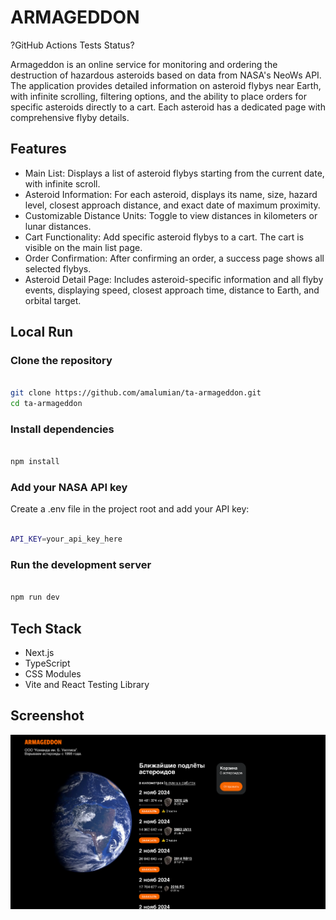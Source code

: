 # ARMAGEDDON

?GitHub Actions Tests Status?

Armageddon is an online service for monitoring and ordering the destruction of hazardous asteroids based on data from NASA's NeoWs API. The application provides detailed information on asteroid flybys near Earth, with infinite scrolling, filtering options, and the ability to place orders for specific asteroids directly to a cart. Each asteroid has a dedicated page with comprehensive flyby details.

## Features

- Main List: Displays a list of asteroid flybys starting from the current date, with infinite scroll.
- Asteroid Information: For each asteroid, displays its name, size, hazard level, closest approach distance, and exact date of maximum proximity.
- Customizable Distance Units: Toggle to view distances in kilometers or lunar distances.
- Cart Functionality: Add specific asteroid flybys to a cart. The cart is visible on the main list page.
- Order Confirmation: After confirming an order, a success page shows all selected flybys.
- Asteroid Detail Page: Includes asteroid-specific information and all flyby events, displaying speed, closest approach time, distance to Earth, and orbital target.

## Local Run

### Clone the repository

```bash

git clone https://github.com/amalumian/ta-armageddon.git
cd ta-armageddon

```

### Install dependencies

```bash

npm install

```

### Add your NASA API key

Create a .env file in the project root and add your API key:

```bash

API_KEY=your_api_key_here

```

### Run the development server

```bash

npm run dev

```

## Tech Stack

- Next.js
- TypeScript
- CSS Modules
- Vite and React Testing Library

## Screenshot

![Screenshot](./screenshot.png)
